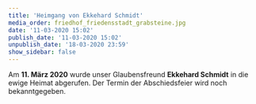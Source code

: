 ```yaml
---
title: 'Heimgang von Ekkehard Schmidt'
media_order: friedhof_friedensstadt_grabsteine.jpg
date: '11-03-2020 15:02'
publish_date: '11-03-2020 15:02'
unpublish_date: '18-03-2020 23:59'
show_sidebar: false
---
```


Am **11. März 2020** wurde unser Glaubensfreund **Ekkehard Schmidt** in die ewige Heimat abgerufen.
Der Termin der Abschiedsfeier wird noch bekanntgegeben.